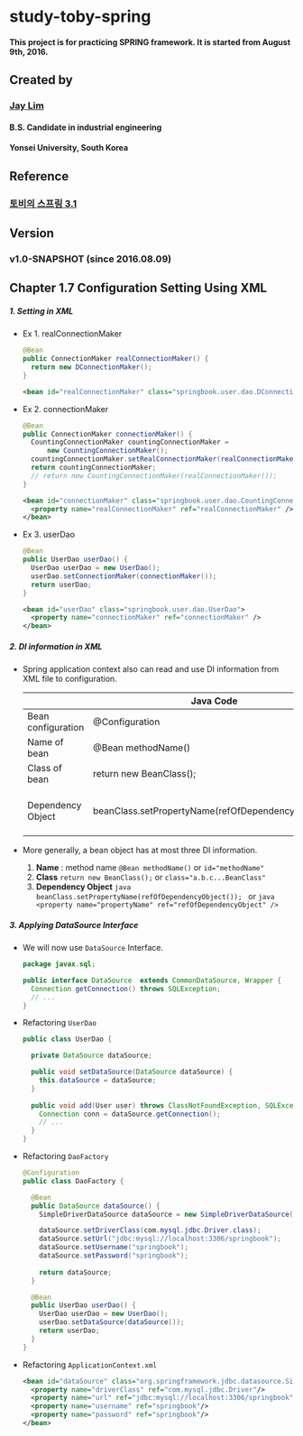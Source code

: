 # study-toby-spring

#### This project is for practicing SPRING framework. It is started from August 9th, 2016.

Created by
----------
### [Jay Lim](https://github.com/jisunglim)

#### B.S. Candidate in industrial engineering
#### Yonsei University, South Korea

Reference
---------
### [토비의 스프링 3.1](http://www.yes24.com/24/UsedShop/Goods/7516911)

Version
-------
### v1.0-SNAPSHOT (since 2016.08.09)


Chapter 1.7 Configuration Setting Using XML
-------------------------------------------

##### 1. Setting in XML

* Ex 1. realConnectionMaker

    ```java
    @Bean
    public ConnectionMaker realConnectionMaker() {
      return new DConnectionMaker();
    }
    ```

    ```xml
    <bean id="realConnectionMaker" class="springbook.user.dao.DConnectionMaker" />
    ```    

* Ex 2. connectionMaker

    ```java
    @Bean
    public ConnectionMaker connectionMaker() {
      CountingConnectionMaker countingConnectionMaker =
          new CountingConnectionMaker();
      countingConnectionMaker.setRealConnectionMaker(realConnectionMaker());
      return countingConnectionMaker;
      // return new CountingConnectionMaker(realConnectionMaker());
    }
    ```
    
    ```xml
    <bean id="connectionMaker" class="springbook.user.dao.CountingConnectionMaker">
      <property name="realConnectionMaker" ref="realConnectionMaker" />
    </bean>
    ```    
    
* Ex 3. userDao

    ```java
    @Bean
    public UserDao userDao() {
      UserDao userDao = new UserDao();
      userDao.setConnectionMaker(connectionMaker());
      return userDao;
    }
    ```
    
    ```xml
    <bean id="userDao" class="springbook.user.dao.UserDao">
      <property name="connectionMaker" ref="connectionMaker" />
    </bean>
    ```    
    
##### 2. DI information in XML

* Spring application context also can read and use DI information from XML file to configuration.

    |                    | Java Code               | XML Code                   |
    |--------------------|-------------------------|----------------------------|
    | Bean configuration | @Configuration          | &lt;beans&gt;              |
    | Name of bean       | @Bean methodName()      | <bean id="methodName"      |
    | Class of bean      | return new BeanClass(); | class="a.b.c...BeanClass"> |
    | Dependency Object  | beanClass.setPropertyName(refOfDependencyObject()); | &lt;property name="propertyName" ref="refOfDependencyObject" /&gt; |

* More generally, a bean object has at most three DI information.
    1. **Name** : method name
       ```@Bean methodName()``` or ```id="methodName"```
    2. **Class**
       ```return new BeanClass();``` or ```class="a.b.c...BeanClass"```
    3. **Dependency Object**
           ```java
           beanClass.setPropertyName(refOfDependencyObject());
           ``` 
           or 
           ```java
           <property name="propertyName" ref="refOfDependencyObject" />
           ```
       

##### 3. Applying DataSource Interface

* We will now use ```DataSource``` Interface.
    ```java
    package javax.sql;
    
    public interface DataSource  extends CommonDataSource, Wrapper {
      Connection getConnection() throws SQLException;
      // ...
    }
    ```

* Refactoring ```UserDao```
    ```java
    public class UserDao {
    
      private DataSource dataSource;

      public void setDataSource(DataSource dataSource) {
        this.dataSource = dataSource;
      }
      
      public void add(User user) throws ClassNotFoundException, SQLException {
        Connection conn = dataSource.getConnection();
        // ...
      }
    }
    ```
    
* Refactoring ```DaoFactory```
    ```java
    @Configuration
    public class DaoFactory {

      @Bean
      public DataSource dataSource() {
        SimpleDriverDataSource dataSource = new SimpleDriverDataSource();
    
        dataSource.setDriverClass(com.mysql.jdbc.Driver.class);
        dataSource.setUrl("jdbc:mysql://localhost:3306/springbook");
        dataSource.setUsername("springbook");
        dataSource.setPassword("springbook");
        
        return dataSource;
      }

      @Bean
      public UserDao userDao() {
        UserDao userDao = new UserDao();
        userDao.setDataSource(dataSource());
        return userDao;
      }
    }
    ```

* Refactoring ```ApplicationContext.xml```
    ```xml
    <bean id="dataSource" class="org.springframework.jdbc.datasource.SimpleDriverDataSource">
      <property name="driverClass" ref="com.mysql.jdbc.Driver"/>
      <property name="url" ref="jdbc:mysql://localhost:3306/springbook"/>
      <property name="username" ref="springbook"/>
      <property name="password" ref="springbook"/>
    </bean>
    ```
    







